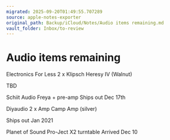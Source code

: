 ```yaml
---
migrated: 2025-09-20T01:49:55.707289
source: apple-notes-exporter
original_path: Backup/iCloud/Notes/Audio items remaining.md
vault_folder: Inbox/to-review
---
```

# Audio items remaining 

Electronics For Less 
2 x Klipsch Heresy IV (Walnut)

TBD

Schiit Audio
Freya + pre-amp
Ships out Dec 17th

Diyaudio 
2 x Amp Camp Amp (silver)

Ships out Jan 2021

Planet of Sound 
Pro-Ject X2 turntable 
Arrived Dec 10

